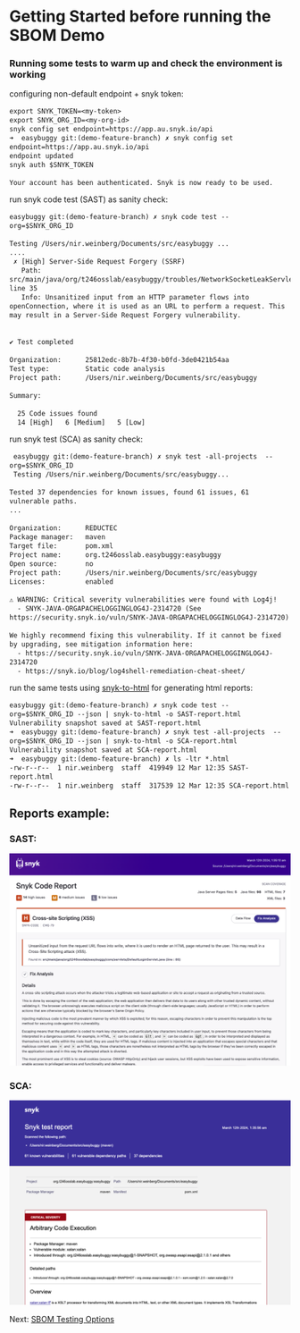 # Getting Started before running the SBOM Demo

### Running some tests to warm up and check the environment is working
configuring non-default endpoint + snyk token:
```
export SNYK_TOKEN=<my-token>
export SNYK_ORG_ID=<my-org-id>
snyk config set endpoint=https://app.au.snyk.io/api
➜  easybuggy git:(demo-feature-branch) ✗ snyk config set endpoint=https://app.au.snyk.io/api
endpoint updated
snyk auth $SNYK_TOKEN

Your account has been authenticated. Snyk is now ready to be used.

```

run snyk code test (SAST) as sanity check:
```
easybuggy git:(demo-feature-branch) ✗ snyk code test --org=$SNYK_ORG_ID

Testing /Users/nir.weinberg/Documents/src/easybuggy ...
....
 ✗ [High] Server-Side Request Forgery (SSRF)
   Path: src/main/java/org/t246osslab/easybuggy/troubles/NetworkSocketLeakServlet.java, line 35
   Info: Unsanitized input from an HTTP parameter flows into openConnection, where it is used as an URL to perform a request. This may result in a Server-Side Request Forgery vulnerability.


✔ Test completed

Organization:      25812edc-8b7b-4f30-b0fd-3de0421b54aa
Test type:         Static code analysis
Project path:      /Users/nir.weinberg/Documents/src/easybuggy

Summary:

  25 Code issues found
  14 [High]   6 [Medium]   5 [Low]

```

run snyk test (SCA) as sanity check:
```
 easybuggy git:(demo-feature-branch) ✗ snyk test -all-projects  --org=$SNYK_ORG_ID
 Testing /Users/nir.weinberg/Documents/src/easybuggy...

Tested 37 dependencies for known issues, found 61 issues, 61 vulnerable paths.
...

Organization:      REDUCTEC
Package manager:   maven
Target file:       pom.xml
Project name:      org.t246osslab.easybuggy:easybuggy
Open source:       no
Project path:      /Users/nir.weinberg/Documents/src/easybuggy
Licenses:          enabled

⚠ WARNING: Critical severity vulnerabilities were found with Log4j!
  - SNYK-JAVA-ORGAPACHELOGGINGLOG4J-2314720 (See https://security.snyk.io/vuln/SNYK-JAVA-ORGAPACHELOGGINGLOG4J-2314720)

We highly recommend fixing this vulnerability. If it cannot be fixed by upgrading, see mitigation information here:
  - https://security.snyk.io/vuln/SNYK-JAVA-ORGAPACHELOGGINGLOG4J-2314720
  - https://snyk.io/blog/log4shell-remediation-cheat-sheet/
```

run the same tests using [snyk-to-html](https://docs.snyk.io/snyk-cli/scan-and-maintain-projects-using-the-cli/cli-tools/snyk-to-html) for generating html reports:
```
easybuggy git:(demo-feature-branch) ✗ snyk code test --org=$SNYK_ORG_ID --json | snyk-to-html -o SAST-report.html
Vulnerability snapshot saved at SAST-report.html
➜  easybuggy git:(demo-feature-branch) ✗ snyk test -all-projects  --org=$SNYK_ORG_ID --json | snyk-to-html -o SCA-report.html
Vulnerability snapshot saved at SCA-report.html
➜  easybuggy git:(demo-feature-branch) ✗ ls -ltr *.html
-rw-r--r--  1 nir.weinberg  staff  419949 12 Mar 12:35 SAST-report.html
-rw-r--r--  1 nir.weinberg  staff  317539 12 Mar 12:35 SCA-report.html
```
## Reports example:
### SAST:
![sast.png preview](https://github.com/nirw-snyk/sbom-demo/blob/main/images/sast.png)

### SCA:
![sca.png preview](https://github.com/nirw-snyk/sbom-demo/blob/main/images/sca.png)

Next: [SBOM Testing Options](https://github.com/nirw-snyk/sbom-demo/blob/main/SBOM-Creation-Options.md)